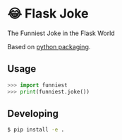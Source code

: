 # :joy: Flask Joke
The Funniest Joke in the Flask World

Based on [python packaging](https://python-packaging.readthedocs.io).


## Usage

```python
>>> import funniest
>>> print(funniest.joke())
```

## Developing

```bash
$ pip install -e .
```
